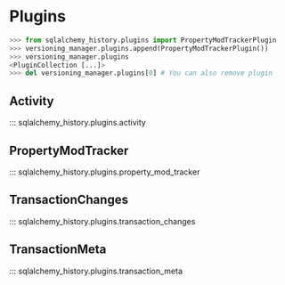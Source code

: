 # Plugins

```python
>>> from sqlalchemy_history.plugins import PropertyModTrackerPlugin
>>> versioning_manager.plugins.append(PropertyModTrackerPlugin())
>>> versioning_manager.plugins
<PluginCollection [...]>
>>> del versioning_manager.plugins[0] # You can also remove plugin
```

## Activity

::: sqlalchemy_history.plugins.activity

## PropertyModTracker

::: sqlalchemy_history.plugins.property_mod_tracker

## TransactionChanges

::: sqlalchemy_history.plugins.transaction_changes

## TransactionMeta

::: sqlalchemy_history.plugins.transaction_meta
